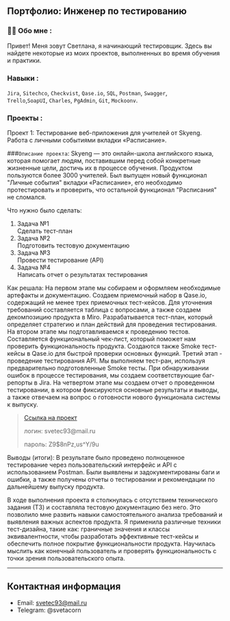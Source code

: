 ## Портфолио: Инженер по тестированию

### :woman_technologist: Обо мне :
Привет! Меня зовут Светлана, я начинающий тестировщик. Здесь вы найдете некоторые из моих проектов, выполненных во время обучения и практики.

### Навыки :
``Jira``, ``Sitechco``, ``Checkvist``, ``Qase.io``, ``SQL``, ``Postman``, ``Swagger``, <br>
``Trello``,``SoapUI``,  ``Charles``, ``PgAdmin``, ``Git``, ``Mockoonv``. 



### Проекты :
Проект 1: Тестирование веб-приложения для учителей от Skyeng. Работа с личными событиями вкладки «Расписание».

###```Описание проекта```: Skyeng — это онлайн-школа английского языка, которая помогает людям, поставившим перед собой конкретные жизненные цели, достичь их в процессе обучения. Продуктом пользуются более 3000 учителей. Был выпущен новый функционал "Личные события" вкладки «Расписание», его необходимо протестировать и проверить, что остальной функционал "Расписания" не сломался.  

Что нужно было сделать:
<ol>
  <li>Задача №1</li> Сделать тест-план
 <li>Задача №2</li> Подготовить тестовую документацию
 <li>Задача №3</li>Провести тестирование (API)
 <li>Задача №4</li> Написать отчет о результатах тестирования
</ol>

Как решала: На первом этапе мы собираем и оформляем необходимые артефакты и документацию. Создаем приемочный набор в Qase.io, содержащий не менее трех приемочных тест-кейсов. Для уточнения требований составляется таблица с вопросами, а также создаем декомпозицию продукта в Miro. Разрабатывается тест-план, который определяет стратегию и план действий для проведения тестирования. На втором этапе мы подготавливаемся к проведению тестов. Составляется функциональный чек-лист, который поможет нам проверить функциональность продукта. Создаются также Smoke тест-кейсы в Qase.io для быстрой проверки основных функций. Третий этап - проведение тестирования API. Мы выполняем тест-ран, используя предварительно подготовленные Smoke тесты. При обнаруживании ошибок в процессе тестирования, мы создаем соответствующие баг-репорты в Jira. На четвертом этапе мы создаем отчет о проведенном тестировании, в котором фиксируются основные результаты и выводы, а также отвечаем на вопрос о готовности нового функционала системы к выпуску. 

> <a href="https://svetec93.atlassian.net/wiki/spaces/11/pages/3145788">Ссылка на проект</a>
> <p> логин: svetec93@mail.ru </p>
> <p> пароль: Z9$8nPz,us^Y/9u </p>

Выводы (итоги): В результате было проведено полноценное тестирование через пользовательский интерфейс и API с использованием Postman. Были выявлены и задокументированы баги и ошибки, а также получены отчеты о тестировании и рекомендации по дальнейшему выпуску продукта. 

В ходе выполнения проекта я столкнулась с отсутствием технического задания (ТЗ) и составляла тестовую документацию без него. Это позволило мне развить навыки самостоятельного анализа требований и выявления важных аспектов продукта. Я применила различные техники тест-дизайна, такие как: граничные значения и классы эквивалентности, чтобы разработать эффективные тест-кейсы и обеспечить полное покрытие функциональности продукта. Научилась мыслить как конечный пользователь и проверять функциональность с точки зрения пользовательского опыта.


---
## Контактная информация
- Email: svetec93@mail.ru
- Telegram: @svetacorn




